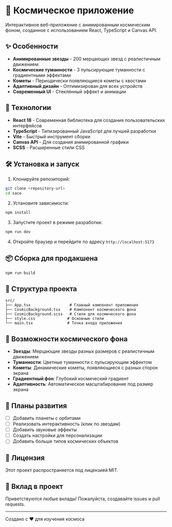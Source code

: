 # 🌌 Космическое приложение

Интерактивное веб-приложение с анимированным космическим фоном, созданное с использованием React, TypeScript и Canvas API.

## ✨ Особенности

- **Анимированные звезды** - 200 мерцающих звезд с реалистичным движением
- **Космические туманности** - 3 пульсирующие туманности с градиентными эффектами
- **Кометы** - Периодически появляющиеся кометы с хвостами
- **Адаптивный дизайн** - Оптимизирован для всех устройств
- **Современный UI** - Стеклянный эффект и анимации

## 🚀 Технологии

- **React 18** - Современная библиотека для создания пользовательских интерфейсов
- **TypeScript** - Типизированный JavaScript для лучшей разработки
- **Vite** - Быстрый инструмент сборки
- **Canvas API** - Для создания анимированной графики
- **SCSS** - Расширенные стили CSS

## 🛠️ Установка и запуск

1. Клонируйте репозиторий:
```bash
git clone <repository-url>
cd sace
```

2. Установите зависимости:
```bash
npm install
```

3. Запустите проект в режиме разработки:
```bash
npm run dev
```

4. Откройте браузер и перейдите по адресу `http://localhost:5173`

## 📦 Сборка для продакшена

```bash
npm run build
```

## 🎨 Структура проекта

```
src/
├── App.tsx                 # Главный компонент приложения
├── CosmicBackground.tsx    # Компонент космического фона
├── CosmicBackground.scss   # Стили для космического фона
├── style.css              # Основные стили
└── main.tsx               # Точка входа приложения
```

## 🌟 Возможности космического фона

- **Звезды**: Мерцающие звезды разных размеров с реалистичным движением
- **Туманности**: Цветные туманности с пульсирующим эффектом
- **Кометы**: Динамические кометы, появляющиеся с разных сторон экрана
- **Градиентный фон**: Глубокий космический градиент
- **Адаптивность**: Автоматическое масштабирование под размер экрана

## 🎯 Планы развития

- [ ] Добавить планеты с орбитами
- [ ] Реализовать интерактивность (клик по звездам)
- [ ] Добавить звуковые эффекты
- [ ] Создать настройки для персонализации
- [ ] Добавить больше типов космических объектов

## 📄 Лицензия

Этот проект распространяется под лицензией MIT.

## 🤝 Вклад в проект

Приветствуются любые вклады! Пожалуйста, создавайте issues и pull requests.

---

Создано с ❤️ для изучения космоса